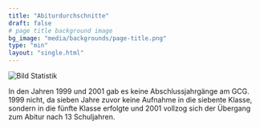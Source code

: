 ```yaml
---
title: "Abiturdurchschnitte"
draft: false
# page title background image
bg_image: "media/backgrounds/page-title.png"
type: "min"
layout: "single.html"
---
```


![Bild Statistik](/media/statistiken/abis6.png)

In den Jahren 1999 und 2001 gab es keine Abschlussjahrgänge am GCG. 1999 nicht, da sieben Jahre zuvor keine Aufnahme in die siebente Klasse, sondern in die fünfte Klasse erfolgte und 2001 vollzog sich der Übergang zum Abitur nach 13 Schuljahren.
